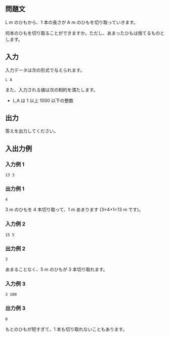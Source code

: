 ## 問題文

L m のひもから、1 本の長さが A m のひもを切り取っていきます。

何本のひもを切り取ることができますか。ただし、あまったひもは捨てるものとします。

## 入力

入力データは次の形式で与えられます。

```text
L A
```

また、入力される値は次の制約を満たします。

- L,A は 1 以上 1000 以下の整数

## 出力

答えを出力してください。

## 入出力例

### 入力例 1

```text
13 3
```

### 出力例 1

```text
4
```

3 m のひもを 4 本切り取って、1 m あまります (3×4+1=13 m です)。

### 入力例 2

```text
15 5
```

### 出力例 2

```text
3
```

あまることなく、5 m のひもが 3 本切り取れます。

### 入力例 3

```text
3 100
```

### 出力例 3

```text
0
```

もとのひもが短すぎて、1 本も切り取れないこともあります。
